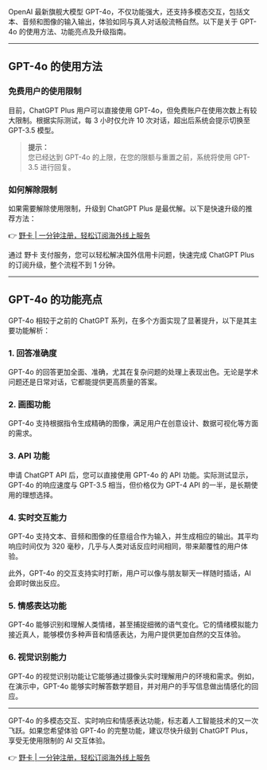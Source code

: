 OpenAI 最新旗舰大模型 GPT-4o，不仅功能强大，还支持多模态交互，包括文本、音频和图像的输入输出，体验如同与真人对话般流畅自然。以下是关于 GPT-4o 的使用方法、功能亮点及升级指南。

---

## GPT-4o 的使用方法

### 免费用户的使用限制
目前，ChatGPT Plus 用户可以直接使用 GPT-4o，但免费账户在使用次数上有较大限制。根据实际测试，每 3 小时仅允许 10 次对话，超出后系统会提示切换至 GPT-3.5 模型。

> **提示：**  
> 您已经达到 GPT-4o 的上限，在您的限额与重置之前，系统将使用 GPT-3.5 进行回复。

### 如何解除限制
如果需要解除使用限制，升级到 ChatGPT Plus 是最优解。以下是快速升级的推荐方法：

👉 [野卡 | 一分钟注册，轻松订阅海外线上服务](https://bit.ly/bewildcard)

通过 野卡 支付服务，您可以轻松解决国外信用卡问题，快速完成 ChatGPT Plus 的订阅升级，整个流程不到 1 分钟。

---

## GPT-4o 的功能亮点

GPT-4o 相较于之前的 ChatGPT 系列，在多个方面实现了显著提升，以下是其主要功能解析：

### 1. 回答准确度
GPT-4o 的回答更加全面、准确，尤其在复杂问题的处理上表现出色。无论是学术问题还是日常对话，它都能提供更高质量的答案。

### 2. 画图功能
GPT-4o 支持根据指令生成精确的图像，满足用户在创意设计、数据可视化等方面的需求。

### 3. API 功能
申请 ChatGPT API 后，您可以直接使用 GPT-4o 的 API 功能。实际测试显示，GPT-4o 的响应速度与 GPT-3.5 相当，但价格仅为 GPT-4 API 的一半，是长期使用的理想选择。

### 4. 实时交互能力
GPT-4o 支持文本、音频和图像的任意组合作为输入，并生成相应的输出。其平均响应时间仅为 320 毫秒，几乎与人类对话反应时间相同，带来颠覆性的用户体验。

此外，GPT-4o 的交互支持实时打断，用户可以像与朋友聊天一样随时插话，AI 会即时做出反应。

### 5. 情感表达功能
GPT-4o 能够识别和理解人类情绪，甚至捕捉细微的语气变化。它的情绪模拟能力接近真人，能够模仿多种声音和情感表达，为用户提供更加自然的交互体验。

### 6. 视觉识别能力
GPT-4o 的视觉识别功能让它能够通过摄像头实时理解用户的环境和需求。例如，在演示中，GPT-4o 能够实时解答数学题目，并对用户的手写信息做出情感化的回应。

---

GPT-4o 的多模态交互、实时响应和情感表达功能，标志着人工智能技术的又一次飞跃。如果您希望体验 GPT-4o 的完整功能，建议尽快升级到 ChatGPT Plus，享受无使用限制的 AI 交互体验。

👉 [野卡 | 一分钟注册，轻松订阅海外线上服务](https://bit.ly/bewildcard)